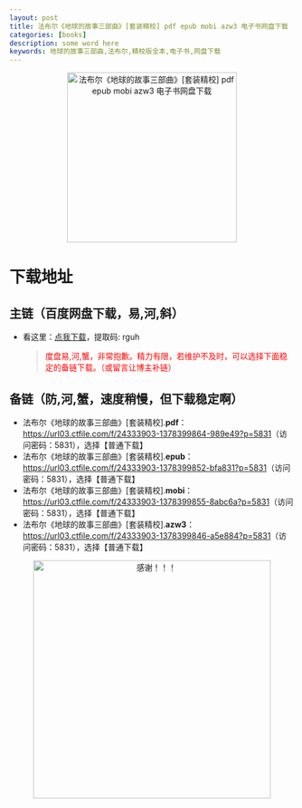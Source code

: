 ```yaml
---
layout: post
title: 法布尔《地球的故事三部曲》[套装精校] pdf epub mobi azw3 电子书网盘下载
categories: [books]
description: some word here
keywords: 地球的故事三部曲,法布尔,精校版全本,电子书,网盘下载
---
```


<div align="center"><img src="https://qweree.cn/wp-content/uploads/2024/10/dqdgssbq-tuya.jpg" alt="法布尔《地球的故事三部曲》[套装精校] pdf epub mobi azw3 电子书网盘下载" width="300px" height="auto"></div>

# 下载地址

## 主链（百度网盘下载，易,河,斜）

- 看这里：[点我下载](https://pan.baidu.com/s/1iMXUbSbtZQZjDcqDmnWUyw?pwd=rguh)，提取码: rguh

  > <p style="color:red" >度盘易,河,蟹，非常抱歉。精力有限，若维护不及时，可以选择下面稳定的备链下载。（或留言让博主补链）</p>

## 备链（防,河,蟹，速度稍慢，但下载稳定啊）

- 法布尔《地球的故事三部曲》[套装精校].**pdf**：<https://url03.ctfile.com/f/24333903-1378399864-989e49?p=5831>（访问密码：5831），选择【普通下载】
- 法布尔《地球的故事三部曲》[套装精校].**epub**：<https://url03.ctfile.com/f/24333903-1378399852-bfa831?p=5831>（访问密码：5831），选择【普通下载】
- 法布尔《地球的故事三部曲》[套装精校].**mobi**：<https://url03.ctfile.com/f/24333903-1378399855-8abc6a?p=5831>（访问密码：5831），选择【普通下载】
- 法布尔《地球的故事三部曲》[套装精校].**azw3**：<https://url03.ctfile.com/f/24333903-1378399846-a5e884?p=5831>（访问密码：5831），选择【普通下载】

<div align="center"><img src="https://pic.imgdb.cn/item/661246bf68eb935713c7f81c.gif" alt="感谢！！！" width="420px" height="auto"/></div>
